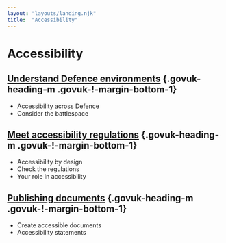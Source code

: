 ```yaml
---
layout: "layouts/landing.njk"
title:  "Accessibility"
---
```


# Accessibility

## [Understand Defence environments](/accessibility/understand-defence-environments/) {.govuk-heading-m .govuk-!-margin-bottom-1}

- Accessibility across Defence
- Consider the battlespace

## [Meet accessibility regulations](/accessibility/meet-accessibility-regulations/) {.govuk-heading-m .govuk-!-margin-bottom-1}

- Accessibility by design
- Check the regulations
- Your role in accessibility

## [Publishing documents](/accessibility/publishing-documents/) {.govuk-heading-m .govuk-!-margin-bottom-1}

- Create accessible documents
- Accessibility statements
